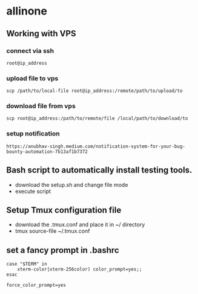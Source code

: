 # allinone
## Working with VPS
### connect via ssh
```
root@ip_address
```

### upload file to vps
```
scp /path/to/local-file root@ip_address:/remote/path/to/upload/to
```

### download file from vps
```
scp root@ip_address:/path/to/remote/file /local/path/to/download/to
```

### setup notification
```
https://anubhav-singh.medium.com/notification-system-for-your-bug-bounty-automation-7b13af1b7372
```

## Bash script to automatically install testing tools.
- download the setup.sh and change file mode
- execute script

## Setup Tmux configuration file
- download the .tmux.conf and place it in ~/ directory
- tmux source-file ~/.tmux.conf

## set a fancy prompt in .bashrc
```
case "$TERM" in
    xterm-color|xterm-256color) color_prompt=yes;;
esac

force_color_prompt=yes
```
